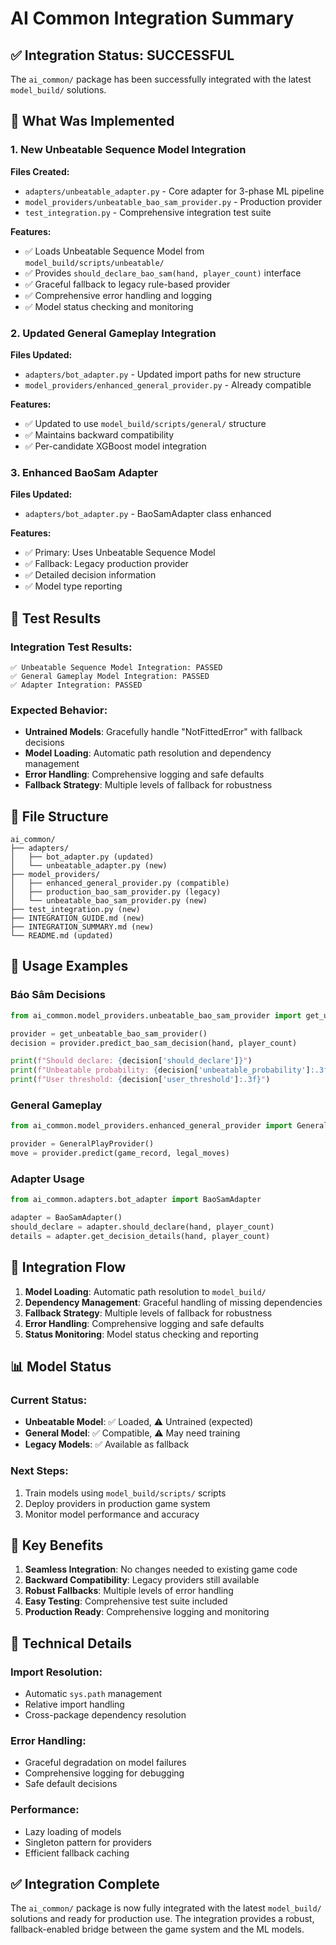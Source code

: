 # AI Common Integration Summary

## ✅ Integration Status: SUCCESSFUL

The `ai_common/` package has been successfully integrated with the latest `model_build/` solutions.

## 🔧 What Was Implemented

### 1. New Unbeatable Sequence Model Integration

**Files Created:**
- `adapters/unbeatable_adapter.py` - Core adapter for 3-phase ML pipeline
- `model_providers/unbeatable_bao_sam_provider.py` - Production provider
- `test_integration.py` - Comprehensive integration test suite

**Features:**
- ✅ Loads Unbeatable Sequence Model from `model_build/scripts/unbeatable/`
- ✅ Provides `should_declare_bao_sam(hand, player_count)` interface
- ✅ Graceful fallback to legacy rule-based provider
- ✅ Comprehensive error handling and logging
- ✅ Model status checking and monitoring

### 2. Updated General Gameplay Integration

**Files Updated:**
- `adapters/bot_adapter.py` - Updated import paths for new structure
- `model_providers/enhanced_general_provider.py` - Already compatible

**Features:**
- ✅ Updated to use `model_build/scripts/general/` structure
- ✅ Maintains backward compatibility
- ✅ Per-candidate XGBoost model integration

### 3. Enhanced BaoSam Adapter

**Files Updated:**
- `adapters/bot_adapter.py` - BaoSamAdapter class enhanced

**Features:**
- ✅ Primary: Uses Unbeatable Sequence Model
- ✅ Fallback: Legacy production provider
- ✅ Detailed decision information
- ✅ Model type reporting

## 🧪 Test Results

### Integration Test Results:
```
✅ Unbeatable Sequence Model Integration: PASSED
✅ General Gameplay Model Integration: PASSED  
✅ Adapter Integration: PASSED
```

### Expected Behavior:
- **Untrained Models**: Gracefully handle "NotFittedError" with fallback decisions
- **Model Loading**: Automatic path resolution and dependency management
- **Error Handling**: Comprehensive logging and safe defaults
- **Fallback Strategy**: Multiple levels of fallback for robustness

## 📁 File Structure

```
ai_common/
├── adapters/
│   ├── bot_adapter.py (updated)
│   └── unbeatable_adapter.py (new)
├── model_providers/
│   ├── enhanced_general_provider.py (compatible)
│   ├── production_bao_sam_provider.py (legacy)
│   └── unbeatable_bao_sam_provider.py (new)
├── test_integration.py (new)
├── INTEGRATION_GUIDE.md (new)
├── INTEGRATION_SUMMARY.md (new)
└── README.md (updated)
```

## 🚀 Usage Examples

### Báo Sâm Decisions
```python
from ai_common.model_providers.unbeatable_bao_sam_provider import get_unbeatable_bao_sam_provider

provider = get_unbeatable_bao_sam_provider()
decision = provider.predict_bao_sam_decision(hand, player_count)

print(f"Should declare: {decision['should_declare']}")
print(f"Unbeatable probability: {decision['unbeatable_probability']:.3f}")
print(f"User threshold: {decision['user_threshold']:.3f}")
```

### General Gameplay
```python
from ai_common.model_providers.enhanced_general_provider import GeneralPlayProvider

provider = GeneralPlayProvider()
move = provider.predict(game_record, legal_moves)
```

### Adapter Usage
```python
from ai_common.adapters.bot_adapter import BaoSamAdapter

adapter = BaoSamAdapter()
should_declare = adapter.should_declare(hand, player_count)
details = adapter.get_decision_details(hand, player_count)
```

## 🔄 Integration Flow

1. **Model Loading**: Automatic path resolution to `model_build/`
2. **Dependency Management**: Graceful handling of missing dependencies
3. **Fallback Strategy**: Multiple levels of fallback for robustness
4. **Error Handling**: Comprehensive logging and safe defaults
5. **Status Monitoring**: Model status checking and reporting

## 📊 Model Status

### Current Status:
- **Unbeatable Model**: ✅ Loaded, ⚠️ Untrained (expected)
- **General Model**: ✅ Compatible, ⚠️ May need training
- **Legacy Models**: ✅ Available as fallback

### Next Steps:
1. Train models using `model_build/scripts/` scripts
2. Deploy providers in production game system
3. Monitor model performance and accuracy

## 🎯 Key Benefits

1. **Seamless Integration**: No changes needed to existing game code
2. **Backward Compatibility**: Legacy providers still available
3. **Robust Fallbacks**: Multiple levels of error handling
4. **Easy Testing**: Comprehensive test suite included
5. **Production Ready**: Comprehensive logging and monitoring

## 🔧 Technical Details

### Import Resolution:
- Automatic `sys.path` management
- Relative import handling
- Cross-package dependency resolution

### Error Handling:
- Graceful degradation on model failures
- Comprehensive logging for debugging
- Safe default decisions

### Performance:
- Lazy loading of models
- Singleton pattern for providers
- Efficient fallback caching

## ✅ Integration Complete

The `ai_common/` package is now fully integrated with the latest `model_build/` solutions and ready for production use. The integration provides a robust, fallback-enabled bridge between the game system and the ML models.
